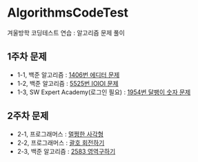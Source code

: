 # AlgorithmsCodeTest
겨울방학 코딩테스트 연습 : 알고리즘 문제 풀이 </br>
## 1주차 문제
* 1-1, 백준 알고리즘  : [1406번 에디터 문제](https://www.acmicpc.net/problem/1406) </br>
* 1-2, 백준 알고리즘  : [5525번 IOIOI 문제](https://www.acmicpc.net/problem/5525) </br>
* 1-3, SW Expert Academy(로그인 필요) : [1954번 달팽이 숫자 문제](https://swexpertacademy.com/main/code/problem/problemDetail.do?problemLevel=2&contestProbId=AV5PobmqAPoDFAUq&categoryId=AV5PobmqAPoDFAUq&categoryType=CODE&problemTitle=&orderBy=RECOMMEND_COUNT&selectCodeLang=ALL&select-1=2&pageSize=10&pageIndex=1&&&&&&&&&&&&&&&&&&&&) </br>

## 2주차 문제 
* 2-1, 프로그래머스 : [멀쩡한 사각형](https://programmers.co.kr/learn/courses/30/lessons/62048)
* 2-2, 프로그래머스 : [괄호 회전하기](https://programmers.co.kr/learn/courses/30/lessons/76502)
* 2-3, 백준 알고리즘 : [2583 영역구하기](https://www.acmicpc.net/problem/2583)

